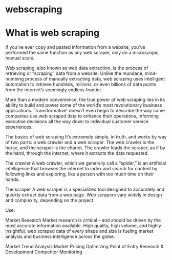 # webscraping

<h1>What is web scraping </h1>


If you’ve ever copy and pasted information from a website, you’ve performed the same function as any web scraper, only on a microscopic, manual scale.

Web scraping, also known as web data extraction, is the process of retrieving or “scraping” data from a website. Unlike the mundane, mind-numbing process of manually extracting data, web scraping uses intelligent automation to retrieve hundreds, millions, or even billions of data points from the internet’s seemingly endless frontier.

More than a modern convenience, the true power of web scraping lies in its ability to build and power some of the world’s most revolutionary business applications. ‘Transformative’ doesn’t even begin to describe the way some companies use web scraped data to enhance their operations, informing executive decisions all the way down to individual customer service experiences. 


The basics of web scraping
It’s extremely simple, in truth, and works by way of two parts: a web crawler and a web scraper. The web crawler is the horse, and the scraper is the chariot. The crawler leads the scraper, as if by the hand, through the internet, where it extracts the data requested.

The crawler
A web crawler, which we generally call a “spider,” is an artificial intelligence that browses the internet to index and search for content by following links and exploring, like a person with too much time on their hands.

The scraper
A web scraper is a specialized tool designed to accurately and quickly extract data from a web page. Web scrapers vary widely in design and complexity, depending on the project.

Use:

Market Research
Market research is critical – and should be driven by the most accurate information available. High quality, high volume, and highly insightful, web scraped data of every shape and size is fueling market analysis and business intelligence across the globe.

Market Trend Analysis
Market Pricing
Optimizing Point of Entry
Research & Development
Competitor Monitoring
